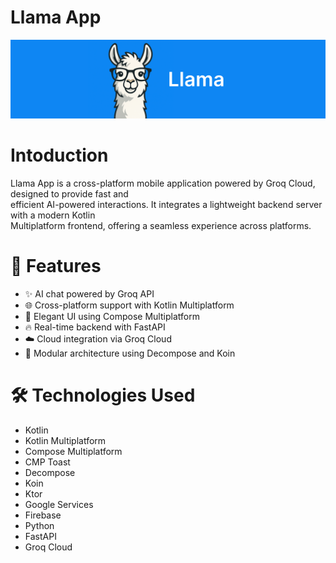 # **Llama App**

<picture>
   <img alt="Llama" src="https://github.com/w1lderr/LLamaApp/blob/master/Frame%201.svg">
</picture>

# **Intoduction**

Llama App is a cross-platform mobile application powered by Groq Cloud, designed to provide fast and<br>
efficient AI-powered interactions. It integrates a lightweight backend server with a modern Kotlin<br>
Multiplatform frontend, offering a seamless experience across platforms.

# **🚀 Features**
- ✨ AI chat powered by Groq API
- 🌐 Cross-platform support with Kotlin Multiplatform
- 📱 Elegant UI using Compose Multiplatform
- 🔥 Real-time backend with FastAPI
- ☁️ Cloud integration via Groq Cloud
- 🧩 Modular architecture using Decompose and Koin

# **🛠️ Technologies Used**
- Kotlin
- Kotlin Multiplatform
- Compose Multiplatform
- CMP Toast
- Decompose
- Koin
- Ktor
- Google Services
- Firebase
- Python
- FastAPI
- Groq Cloud
